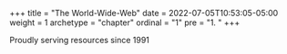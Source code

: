 +++
title = "The World-Wide-Web"
date = 2022-07-05T10:53:05-05:00
weight = 1
archetype = "chapter"
ordinal = "1"
pre = "1. "
+++


Proudly serving resources since 1991